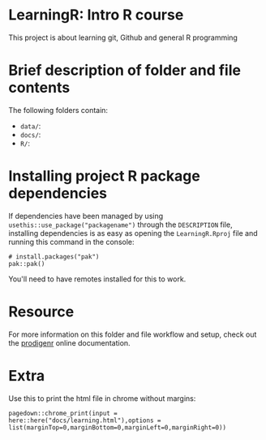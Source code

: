 # LearningR: Intro R course

This project is about learning git, Github and general R programming

# Brief description of folder and file contents

The following folders contain:

-   `data/`:
-   `docs/`:
-   `R/`:

# Installing project R package dependencies

If dependencies have been managed by using
`usethis::use_package("packagename")` through the `DESCRIPTION` file,
installing dependencies is as easy as opening the
`LearningR.Rproj` file and running this command in the console:

```         
# install.packages("pak")
pak::pak()
```

You'll need to have remotes installed for this to work.

# Resource

For more information on this folder and file workflow and setup, check
out the [prodigenr](https://rostools.github.io/prodigenr) online
documentation.

# Extra

Use this to print the html file in chrome without margins:
```         
pagedown::chrome_print(input = here::here("docs/learning.html"),options = list(marginTop=0,marginBottom=0,marginLeft=0,marginRight=0))
```
